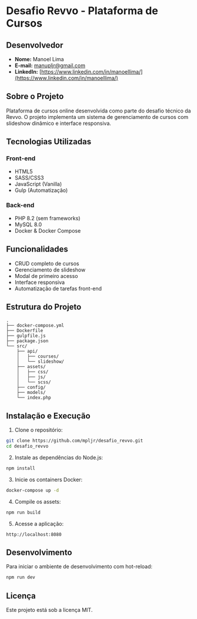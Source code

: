 # Desafio Revvo - Plataforma de Cursos

## Desenvolvedor
- **Nome:** Manoel Lima
- **E-mail:** manupljr@gmail.com
- **LinkedIn:** [https://www.linkedin.com/in/manoellima/](https://www.linkedin.com/in/manoellima/)

## Sobre o Projeto
Plataforma de cursos online desenvolvida como parte do desafio técnico da Revvo. O projeto implementa um sistema de gerenciamento de cursos com slideshow dinâmico e interface responsiva.

## Tecnologias Utilizadas

### Front-end
- HTML5
- SASS/CSS3
- JavaScript (Vanilla)
- Gulp (Automatização)

### Back-end
- PHP 8.2 (sem frameworks)
- MySQL 8.0
- Docker & Docker Compose

## Funcionalidades
- CRUD completo de cursos
- Gerenciamento de slideshow
- Modal de primeiro acesso
- Interface responsiva
- Automatização de tarefas front-end

## Estrutura do Projeto
```
.
├── docker-compose.yml
├── Dockerfile
├── gulpfile.js
├── package.json
└── src/
    ├── api/
    │   ├── courses/
    │   └── slideshow/
    ├── assets/
    │   ├── css/
    │   ├── js/
    │   └── scss/
    ├── config/
    ├── models/
    └── index.php
```

## Instalação e Execução

1. Clone o repositório:
```bash
git clone https://github.com/mpljr/desafio_revvo.git
cd desafio_revvo
```

2. Instale as dependências do Node.js:
```bash
npm install
```

3. Inicie os containers Docker:
```bash
docker-compose up -d
```

4. Compile os assets:
```bash
npm run build
```

5. Acesse a aplicação:
```
http://localhost:8080
```

## Desenvolvimento

Para iniciar o ambiente de desenvolvimento com hot-reload:

```bash
npm run dev
```

## Licença
Este projeto está sob a licença MIT.